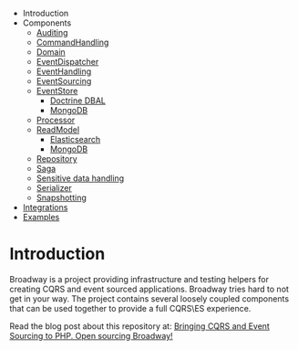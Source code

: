 * Introduction
* Components
    * [Auditing](components/auditing.md)
    * [CommandHandling](components/command_handling.md)
    * [Domain](components/domain.md)
    * [EventDispatcher](components/event_dispatcher.md)
    * [EventHandling](components/event_handling.md)
    * [EventSourcing](components/event_sourcing.md)
    * [EventStore](components/event_store.md)
        * [Doctrine DBAL](https://github.com/broadway/event-store-dbal)
        * [MongoDB](https://github.com/broadway/event-store-mongodb)
    * [Processor](components/processor.md)
    * [ReadModel](components/read_model.md)
        * [Elasticsearch](https://github.com/broadway/read-model-elasticsearch)
        * [MongoDB](https://github.com/broadway/read-model-mongodb)
    * [Repository](components/repository.md)
    * [Saga](https://github.com/broadway/broadway-saga)
    * [Sensitive data handling](https://github.com/broadway/broadway-sensitive-data)
    * [Serializer](components/serializer.md)
    * [Snapshotting](https://github.com/broadway/snapshotting)
* [Integrations](integrations.md)
* [Examples](examples.md)

# Introduction

Broadway is a project providing infrastructure and testing helpers for creating
CQRS and event sourced applications. Broadway tries hard to not get in your
way. The project contains several loosely coupled components that can be used
together to provide a full CQRS\ES experience.

Read the blog post about this repository at: [Bringing CQRS and Event Sourcing to PHP. Open sourcing Broadway!](http://labs.qandidate.com/blog/2014/08/26/broadway-our-cqrs-es-framework-open-sourced/)
